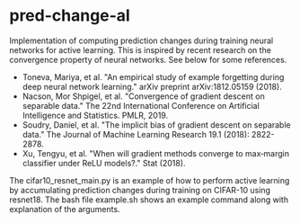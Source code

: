# pred-change-al
Implementation of computing prediction changes during training neural networks for active learning. This is inspired by recent research on the convergence property of neural networks. See below for some references.

- Toneva, Mariya, et al. "An empirical study of example forgetting during deep neural network learning." arXiv preprint arXiv:1812.05159 (2018).
- Nacson, Mor Shpigel, et al. "Convergence of gradient descent on separable data." The 22nd International Conference on Artificial Intelligence and Statistics. PMLR, 2019.
- Soudry, Daniel, et al. "The implicit bias of gradient descent on separable data." The Journal of Machine Learning Research 19.1 (2018): 2822-2878.
- Xu, Tengyu, et al. "When will gradient methods converge to max‐margin classifier under ReLU models?." Stat (2018).

The cifar10_resnet_main.py is an example of how to perform active learning by accumulating prediction changes during training on CIFAR-10 using resnet18. The bash file example.sh shows an example command along with explanation of the arguments. 
